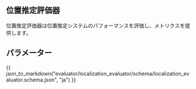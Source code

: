 ## 位置推定評価器

位置推定評価器は位置推定システムのパフォーマンスを評価し、メトリクスを提供します。

## パラメーター

{{ json_to_markdown("evaluator/localization_evaluator/schema/localization_evaluator.schema.json", "ja") }}

